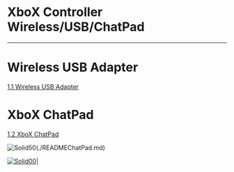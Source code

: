 # XboX Controller Wireless/USB/ChatPad
---
# Wireless USB Adapter
[1.1 Wireless USB Adapter](./READMEWireless.md)

# XboX ChatPad
[1.2 XboX ChatPad](./READMEChatPad.md)

![Solid50](https://www.journaldulapin.com/wp-content/uploads/2013/07/Xbox360Chatpad_print.jpg)(./READMEChatPad.md)
     

[![Solid00](https://raspberry-valley.azurewebsites.net/img/raspibanner.jpg)](https://github.com/D3vD3m0n/)| 
